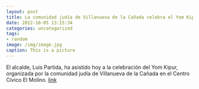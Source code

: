 ```yaml
---
layout: post
title: La comunidad judía de Villanueva de la Cañada celebra el Yom Kipur
date: 2022-10-05 13:15:34
categories: uncategorized
tags:
- random
image: /img/image.jpg
caption: This is a picture
---
```

El alcalde, Luis Partida, ha asistido hoy a la celebración del Yom Kipur, organizada por la comunidad judía de Villanueva de la Cañada en el Centro Cívico El Molino.   [link](https://www.ayto-villacanada.es/noticias/la-comunidad-judia-de-villanueva-de-la-canada-celebra-el-yom-kipur/)
